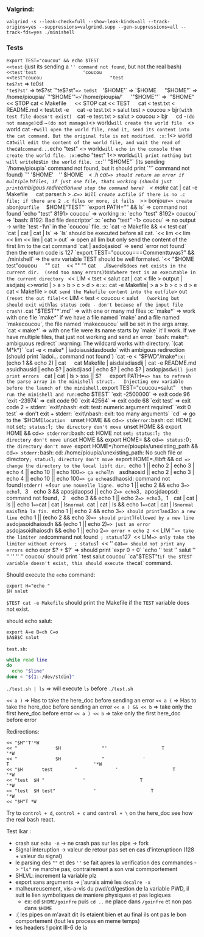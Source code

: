 ### Valgrind:
`valgrind -s --leak-check=full --show-leak-kinds=all --track-origins=yes --suppressions=valgrind.supp --gen-suppressions=all --track-fds=yes ./minishell`

### Tests
`export TEST="coucou" && echo $TEST`  
`<<test`  (just its sending a `'' command not found`, but not the real bash)
`<<test'test                 'coucou`  
`<<test"coucou                         "test`  
`te$?st` => te0st  
`'te$?st'` => te$?st  
`"te$?st"` => te0st  
`'$HOME'` => `$HOME`  
`"$HOME"` => /home/pioupia/  
`"'$HOME'"` => `'/home/pioupia/'`  
`'"$HOME"'` => `"$HOME"`  
`<< STOP cat < Makefile`  
`<< STOP cat << TEST`  
`cat < test.txt < README.md < test.txt  -e`  
`cat -e test.txt > salut test > coucou > bjr` (with test file doesn't exist)  
`cat -e test.txt > salut > coucou > bjr`  
`cd -` (do not manage)
`cd ~` (do not mamage)
`<> world` will create the world file  
`<> world cat -e` will open the world file, read it, send its content into the cat command. But the original file is not modified. :x:
`1<> world cat` will edit the content of the world file, and wait the read of the `cat` command...
`echo "test" <> world` will echo in the console then create the world file. :x:
`echo "test" 1<> world` will print nothing but will write `test` in the world file. :x:
`'' "$HOME"`  (its sending `/home/pioupia` command not found, but it should print `''` command not found)
`'' '$HOME'` 
`'' $HOME` 
`< *.h cat` => should return an error if multiple `.h` files, if just one file, thats working (should just print `ambigous redirection` and stop the command here)  
`< make* cat | cat -e Makefile`  
`cat parser.h > *.c` => Will create a `*.c` file if there is no .c file; if there are 2 .c files or more, it fails  
`>> bonjour` => create a `bonjour` file  
` $HOME"TEST"`  
`export PATH="" && ls` => command not found 
`echo "test" 8191> coucou` => working :x:
`echo "test" 8192> coucou` => `bash: 8192: Bad file descriptor` :x:
`echo "test" -1> coucou` => no output -> write `test -1\n` in the `coucou` file. :x:
`cat -e Makefile && << test cat`  
`cat | cat | cat | ls` => `ls` should be executed before all cat.
`<< lim << lim << lim << lim | cat > out` => open all lim but only send the content of the first lim to the cat command  
`cat | asdoijasiod` => send `error not found` then the return code is 127  
`export TEST="coucou===Commenttuvas?" && ./minishell` => the env variable TEST should be well formated.
`<< "$HOME test"coucou`  
`"" cat` 
` << "" "" cat`  
`./ls` were `ls` does not exists in the current dir.  (send too many errors)
`test` where test is an executable in the current directory 
` << LIM < tset < salut cat | cat < file > output | asdjaisj <>world | > a > b > c > d > e` :x:
` cat -e Makefile| > a > b > c > d > e`  
`cat < Makefile > out`  send the Makefile content into the outfile
`> out`  (reset the out file)
`<< LIM < test < coucou < salut`    (working but should exit with `1` as status code - don't because of the input file crash).
`cat "$TEST"*'.md'` => with one or many md files :x:
`make*` => work with one file  
`make*` if we have a file named `make` and a file named `makecoucou`, the file named `makecoucou` will be set in the args array. 
`cat < make*` => with one file were its name starts by `make` it'll work. If we have multiple files, that just not working and send an error `bash: make*: ambiguous redirect`  
:warning: The wildcard works with directory.
`(cat M*k*)` 
`cat -e < make* | iadoiausidasdoudo` with ambigous redirection (should print `iadoi... command not found`) 
`cat -e < "$PWD"/make*` :x:
`(echo 1 && echo 2) | cat`  
`cat Makefile | aisdaisdiasdij | cat -e README.md`  
`asuidhausid | echo $? | aoisdjiasd | echo $? | echo $? | asdopjasd` will just print errors  
`cat | cat | ls > sss || $?`  
`export PATH=` => has to refresh the parse array in the minishell struct.  
Injecting env variable before the launch of the minishell.
`export TEST="coucou=salut"`  
then run the minishell and run:
`echo $TEST`  
`exit -2500000` => exit code 96  
`exit -23974` => exit code 90  
`exit 42564` => exit code 68  
`exit test` => exit code 2 + stderr: `exit\nbash: exit: test: numeric argument required`  
`exit 0 test` => don't exit + stderr: `exit\nbash: exit: too many arguments`  
`cd` => go to the `$HOME` location  
`unset HOME && cd` => stderror: `bash: cd: HOME not set` ; status: `1` ; the directory don't move 
`unset HOME && export HOME && cd` => stderror: `bash: cd: HOME not set` ; status: `1` ; the directory don't move 
`unset HOME && export HOME= && cd` => status: `0` ; the directory don't move 
`export HOME=/home/pioupia/unexisting_path && cd` => stderr: `bash: cd: /home/pioupia/unexisting_path: No such file or directory` ; status `1` ; directory don't move 
`export HOME=./libft && cd`  => change the directory to the local libft dir. 
`echo 1 || echo 2 | echo 3 | echo 4 || echo 10 || echo 100` => ça echo `1\n` 
`asdhaosid || echo 2 | echo 3 | echo 4 || echo 10 || echo 100` => ça echo `asdhaosid: command not found` (stderr) + `4` sur une nouvelle ligne. 
`echo 1 || echo 2 && echo 3` => echo `1`, `3` 
`echo 3 && aposjdaopsd || echo 2` => echo `3`, `aposjdaopsd: command not found`, `2` 
`echo 3 && echo 1 || echo 2` => echo `3`, `1` 
`cat | cat | ls || echo 1` => `cat | cat | ls` normal 
`cat | cat | ls && echo 1` => `cat | cat | ls` normal mais `1\n` à la fin. 
`echo 1 || echo 2 && echo 3` => should print `1` and `3` on a new line 
`echo 1 || (echo 2 && echo 3)` => should print `1` followed by a new line 
`asdojasoidhaiosdh && (echo 1 || echo 2)` => just an error 
`asdojasoidhaiosdh && echo 1 || echo 2` => error + echo 2 
`<< LIM ''` => take the limiter and `command not found`  ; status `127`
`<< LIM` => only take the limiter without errors   ; status `1`
`<< '' cat` => should not print any errors 
`echo expr $? + $?` => should print `expr 0 + 0` 
`echo '' test '' salut '' '' '' '' '' coucou` should print ` test  salut      coucou`
`ca"$TEST"t` if the $TEST variable doesn't exist, this should execute the `cat` command.

Should execute the `echo` command:
```
export H="echo "
$H salut
```

`$TEST cat -e Makefile` should print the Makefile if the `TEST` variable does not exist.

should echo salut:
```
export A=e B=ch C=o
$A$B$C salut
```

`test.sh`:
```sh
while read line
do
  echo "$line"
done < "${1:-/dev/stdin}"
```
`./test.sh | ls` => will execute `ls` before `./test.sh`

`<< a )` => Has to take the here_doc before sending an error
`<< a (` => Has to take the here_doc before sending an error
`<< a ) && << b` => take only the first here_doc before error
`<< a ) << b` => take only the first here_doc before error

Redirections:
```
<< "$H"'T'*W
<< "              $H               "'                    T                               '*W
<< "              $H               "              '                    T                               '*W
<< "$H       test        "              '                    T                               '*W
<< "test  $H "              '                    T                               '*W
<< "test  $H test"              '                    T                               '*W
<< "$H"T *W
```
Try to `control + d`, `control + c` and `control + \` on the here_doc see how the real bash react.

Test Ikar :
- crash sur `echo -n` -> ne crash pas sur les pipe -> fork
- Signal interuption -> valeur de retour pas set en cas d'interuptioon (128 + valeur du signal)
- le parsing des `""` et des `''` se fait apres la verification des commandes -> `"ls"` ne marche pas, contrairement a son vrai commportement
- SHLVL: increment la variable plz
- export sans arguments -> j'aurais aimé les `decalre -x`
- malheureusement, vis-a-vis du pwd/cd/gestion de la variable PWD, il suit le lien symboliques de maniere physiques et pas logiques
	- ex: cd `$HOME/goinfre` puis `cd ..` ne place dans `/goinfre` et non pas dans `$HOME`
- :( les pipes on m'avait dit ils etaient bien et au final ils ont pas le bon comportement (tout les process en meme temps)
- les headers ! point III-6 de la 